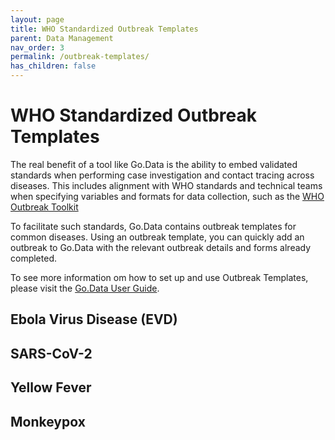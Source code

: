 ```yaml
---
layout: page
title: WHO Standardized Outbreak Templates
parent: Data Management
nav_order: 3
permalink: /outbreak-templates/
has_children: false
---
```


# WHO Standardized Outbreak Templates
The real benefit of a tool like Go.Data is the ability to embed validated standards when performing case investigation and contact tracing across diseases. This includes alignment with WHO standards and technical teams when specifying variables and formats for data collection, such as the [WHO Outbreak Toolkit](https://www.who.int/emergencies/outbreak-toolkit)

To facilitate such standards, Go.Data contains outbreak templates for common diseases. Using an outbreak template, you can quickly add an outbreak to Go.Data with the relevant outbreak details and forms already completed.

To see more information om how to set up and use Outbreak Templates, please visit the [Go.Data User Guide](https://sprcdn-assets.sprinklr.com/1652/254f53e1-35b0-4ca8-8452-99a46c413cab-1176881866.pdf).

## Ebola Virus Disease (EVD)

## SARS-CoV-2

## Yellow Fever 

## Monkeypox
